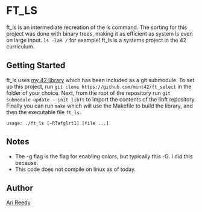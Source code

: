 # FT_LS

ft_ls is an intermediate recreation of the ls command. The sorting for this project was done with binary trees, making it as efficient as system ls even on large input. `ls -laR /` for example! ft_ls is a systems project in the 42 curriculum.

## Getting Started

ft_ls uses [my 42 library](https://github.com/mint42/libft) which has been included as a git submodule. To set up this project, run `git clone https://github.com/mint42/ft_select` in the folder of your choice. Next, from the root of the repository run `git submodule update --init libft` to import the contents of the libft repository. Finally you can run `make` which will use the Makefile to build the library, and then the executable file `ft_ls`.

```
usage: ./ft_ls [-RTafglrt1] [file ...]
```

## Notes

- The -g flag is the flag for enabling colors, but typically this -G. I did this because.
- This code does not compile on linux as of today.

## Author

[Ari Reedy](https://github.com/mint42/)
